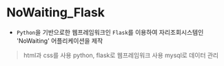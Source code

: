 # NoWaiting_Flask
* `Python`을 기반으로한 웹프레임워크인 `Flask`를 이용하여 자리조회시스템인 'NoWaiting' 어플리케이션을 제작
> html과 css를 사용
> python, flask로 웹프레임워크 사용
> mysql로 데이터 관리
